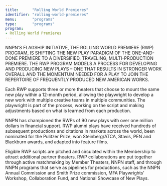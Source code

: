 ```yaml
---
title:      "Rolling World Premieres"
identifier: "rolling-world-premieres"
menu:       "programs"
type:       "programs"
program:
- Rolling World Premieres
---
```


<span class="lead-in">NNPN’S FLAGSHIP INITIATIVE, THE ROLLING WORLD PREMIERE (RWP) PROGRAM, IS SHIFTING THE NEW PLAY PARADIGM OF THE ONE-AND-DONE PREMIERE TO A DIVERSIFIED, TRAVELING, MULTI-PRODUCTION PREMIERE. THE RWP PROGRAM MODELS A PROCESS FOR DEVELOPING AND PRODUCING NEW PLAYS – ONE THAT RESULTS IN STRONGER WORK OVERALL AND THE MOMENTUM NEEDED FOR A PLAY TO JOIN THE REPERTOIRE OF FREQUENTLY PRODUCED NEW AMERICAN WORKS.</span>

Each RWP supports three or more theaters that choose to mount the same new play within a 12-month period, allowing the playwright to develop a new work with multiple creative teams in multiple communities. The playwright is part of the process, working on the script and making adjustments based on what is learned from each production.

NNPN has championed the RWPs of 90 new plays with over one million dollars in financial support. RWP alumni plays have received hundreds of subsequent productions and citations in markets across the world, been nominated for the Pulitzer Prize, won Steinberg/ATCA, Stavis, PEN and Blackburn awards, and adapted into feature films.

Eligible RWP scripts are pitched and circulated within the Membership to attract additional partner theaters. RWP collaborations are put together through active matchmaking by Member Theaters, NNPN staff, and through NNPN programs that serve as pipelines for productions, such as the NNPN Annual Commission and Smith Prize commission, MFA Playwrights’ Workshop, Collaboration Fund, and National Showcase of New Plays.
